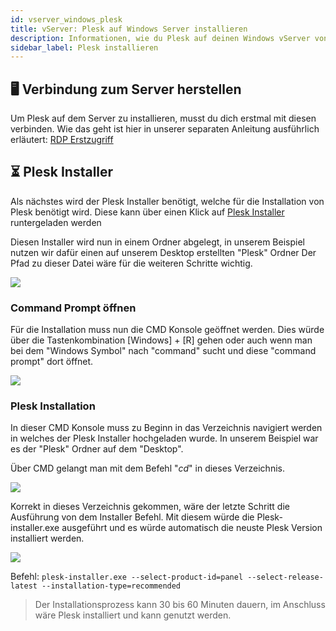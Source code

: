```yaml
---
id: vserver_windows_plesk
title: vServer: Plesk auf Windows Server installieren
description: Informationen, wie du Plesk auf deinen Windows vServer von ZAP-Hosting installieren kannst -ZAP-Hosting.com Dokumentationen
sidebar_label: Plesk installieren
---
```


## 🖥️ Verbindung zum Server herstellen

Um Plesk auf dem Server zu installieren, musst du dich erstmal mit diesen verbinden. 
Wie das geht ist hier in unserer separaten Anleitung ausführlich erläutert: [RDP Erstzugriff](https://docs.zap-hosting.com/docs/de/vserver_windows_userdp/#-remotedesktopverbindung)

## ⏳ Plesk Installer 

Als nächstes wird der Plesk Installer benötigt, welche für die Installation von Plesk benötigt wird.
Diese kann über einen Klick auf [Plesk Installer](https://installer-win.plesk.com/plesk-installer.exe) runtergeladen werden

Diesen Installer wird nun in einem Ordner abgelegt, in unserem Beispiel nutzen wir dafür einen auf unserem Desktop erstellten "Plesk" Ordner
Der Pfad zu dieser Datei wäre für die weiteren Schritte wichtig.

![](https://screensaver01.zap-hosting.com/index.php/s/3XT96Si5JbXdkTy/preview)

### Command Prompt öffnen

Für die Installation muss nun die CMD Konsole geöffnet werden.
Dies würde über die Tastenkombination [Windows] + [R] gehen oder auch wenn man bei dem "Windows Symbol" nach "command" sucht und diese "command prompt" dort öffnet.

![](https://screensaver01.zap-hosting.com/index.php/s/xzt2HkwonoNQLsQ/preview)

### Plesk Installation

In dieser CMD Konsole muss zu Beginn in das Verzeichnis navigiert werden in welches der Plesk Installer hochgeladen wurde.
In unserem Beispiel war es der "Plesk" Ordner auf dem "Desktop". 

Über CMD gelangt man mit dem Befehl "*cd*" in dieses Verzeichnis.

![](https://screensaver01.zap-hosting.com/index.php/s/c3LkiMsWQNaqAka/preview)

Korrekt in dieses Verzeichnis gekommen, wäre der letzte Schritt die Ausführung von dem Installer Befehl.
Mit diesem würde die Plesk-installer.exe ausgeführt und es würde automatisch die neuste Plesk Version installiert werden.

![](https://screensaver01.zap-hosting.com/index.php/s/AXjnDfJGZfsmb3C/preview)

Befehl: `plesk-installer.exe --select-product-id=panel --select-release-latest --installation-type=recommended`

> Der Installationsprozess kann 30 bis 60 Minuten dauern, im Anschluss wäre Plesk installiert und kann genutzt werden.
